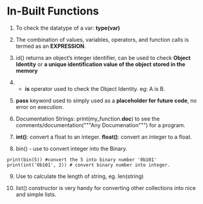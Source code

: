# In-Built Functions

1. To check the datatype of a var: **type(var)**

2. The combination of values, variables, operators, and function calls is termed as an **EXPRESSION**.

3. id() returns an object’s integer identifier, can be used to check **Object Identity** or **a unique identification value of the object stored in the memory**

4. - **is** operator used to check the Object Identity. eg: A is B.

5. **pass** keyword used to simply used as a **placeholder for future code**, no error on execution.

6. Documentation Strings: print(my_function.__doc__) to see the comments/documentation("""Any Documenation""") for a program.

7. **int()**: convert a float to an integer.
   **float()**: convert an integer to a float.

8. bin() - use to convert integer into the Binary.
```eg.
print(bin(5)) #convert the 5 into binary number '0b101'
print(int('0b101', 2)) # convert binary number into integer.
```

9. Use to calculate the length of string, eg. len(string)

10. list() constructor is very handy for converting other collections into nice and simple lists.
